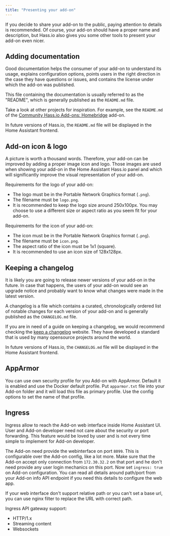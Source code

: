 ```yaml
---
title: "Presenting your add-on"
---
```


If you decide to share your add-on to the public, paying attention to details is recommended. Of course, your add-on should have a proper name and description, but Hass.io also gives you some other tools to present your add-on even nicer.

## Adding documentation

Good documentation helps the consumer of your add-on to understand its usage, explains configuration options, points users in the right direction in the case they have questions or issues, and contains the license under which the add-on was published.

This file containing the documentation is usually referred to as the "README", which is generally published as the `README.md` file.

Take a look at other projects for inspiration. For example, see the `README.md` of the [Community Hass.io Add-ons: Homebridge](https://github.com/hassio-addons/addon-homebridge/blob/master/README.md) add-on.

In future versions of Hass.io, the `README.md` file will be displayed in the Home Assistant frontend.

## Add-on icon & logo

A picture is worth a thousand words. Therefore, your add-on can be improved by adding a proper image icon and logo. Those images are used when showing your add-on in the Home Assistant Hass.io panel and which will significantly improve the visual representation of your add-on.

Requirements for the logo of your add-on:

- The logo must be in the Portable Network Graphics format (`.png`).
- The filename must be `logo.png`.
- It is recommended to keep the logo size around 250x100px. You may choose to use a different size or aspect ratio as you seem fit for your add-on.

Requirements for the icon of your add-on:

- The icon must be in the Portable Network Graphics format (`.png`).
- The filename must be `icon.png`.
- The aspect ratio of the icon must be 1x1 (square).
- It is recommended to use an icon size of 128x128px.

## Keeping a changelog

It is likely you are going to release newer versions of your add-on in the future. In case that happens, the users of your add-on would see an upgrade notice and probably want to know what changes were made in the latest version.

A changelog is a file which contains a curated, chronologically ordered list of notable changes for each version of your add-on and is generally published as the `CHANGELOG.md` file.

If you are in need of a guide on keeping a changelog, we would recommend checking the [keep a changelog](http://keepachangelog.com) website. They have developed a standard that is used by many opensource projects around the world.

In future versions of Hass.io, the `CHANGELOG.md` file will be displayed in the Home Assistant frontend.

## AppArmor

You can use own security profile for you Add-on with AppArmor. Default it is enabled and use the Docker default profile. Put `apparmor.txt` file into your Add-on folder and it will load this file as primary profile. Use the config options to set the name of that profile.

## Ingress

Ingress allow to reach the Add-on web interface inside Home Assistant UI. User and Add-on developer need not care about the security or port forwarding. This feature would be loved by user and is not every time simple to implement for Add-on developer.

The Add-on need provide the webinterface on port `8099`. This is configurable over the Add-on config, like a lot more. Make sure that the Add-on accept only connection from `172.30.32.2` on that port and he don't need provide any user login mechanics on this port. Now set `ingress: true` on Add-on configuration. You can read all details around path/port from your Add-on info API endpoint if you need this details to configure the web app.

If your web interface don't support relative path or you can't set a base url, you can use nginx filter to replace the URL with correct path.

Ingress API gateway support:
 * HTTP/1.x
 * Streaming content
 * Websockets
